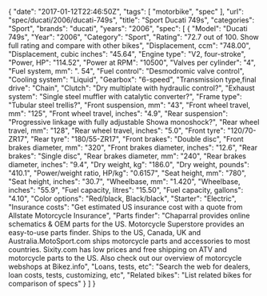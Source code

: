 {
    "date": "2017-01-12T22:46:50Z",
    "tags": [
        "motorbike",
        "spec"
    ],
    "url": "spec\/ducati\/2006\/ducati-749s",
    "title": "Sport Ducati 749s",
    "categories": "Sport",
    "brands": "ducati",
    "years": "2006",
    "spec": [
        {
            "Model": "Ducati 749s",
            "Year": "2006",
            "Category": "Sport",
            "Rating": "72.7 out of 100. Show full rating and compare with other bikes",
            "Displacement, ccm": "748.00",
            "Displacement, cubic inches": "45.64",
            "Engine type": "V2, four-stroke",
            "Power, HP": "114.52",
            "Power at RPM": "10500",
            "Valves per cylinder": "4",
            "Fuel system, mm": ". 54",
            "Fuel control": "Desmodromic valve control",
            "Cooling system": "Liquid",
            "Gearbox": "6-speed",
            "Transmission type,final drive": "Chain",
            "Clutch": "Dry multiplate with hydraulic control?",
            "Exhaust system": "Single steel muffler with catalytic converter?",
            "Frame type": "Tubular steel trellis?",
            "Front suspension, mm": "43",
            "Front wheel travel, mm": "125",
            "Front wheel travel, inches": "4.9",
            "Rear suspension": "Progressive linkage with fully adjustable Showa monoshock?",
            "Rear wheel travel, mm": "128",
            "Rear wheel travel, inches": "5.0",
            "Front tyre": "120\/70-ZR17",
            "Rear tyre": "180\/55-ZR17",
            "Front brakes": "Double disc",
            "Front brakes diameter, mm": "320",
            "Front brakes diameter, inches": "12.6",
            "Rear brakes": "Single disc",
            "Rear brakes diameter, mm": "240",
            "Rear brakes diameter, inches": "9.4",
            "Dry weight, kg": "186.0",
            "Dry weight, pounds": "410.1",
            "Power\/weight ratio, HP\/kg": "0.6157",
            "Seat height, mm": "780",
            "Seat height, inches": "30.7",
            "Wheelbase, mm": "1.420",
            "Wheelbase, inches": "55.9",
            "Fuel capacity, litres": "15.50",
            "Fuel capacity, gallons": "4.10",
            "Color options": "Red\/black, Black\/black",
            "Starter": "Electric",
            "Insurance costs": "Get estimated US insurance cost with a quote from Allstate Motorcycle Insurance",
            "Parts finder": "Chaparral provides online schematics & OEM parts for the US.   Motorcycle Superstore provides an easy-to-use parts finder. Ships to the US, Canada, UK and Australia.MotoSport.com ships motorcycle parts and accessories to most countries.    Sixity.com has low prices and free shipping on ATV and motorcycle parts to the US. Also check out our overview of motorcycle webshops at Bikez.info",
            "Loans, tests, etc": "Search the web for dealers, loan costs, tests, customizing, etc",
            "Related bikes": "List related bikes for comparison of specs"
        }
    ]
}